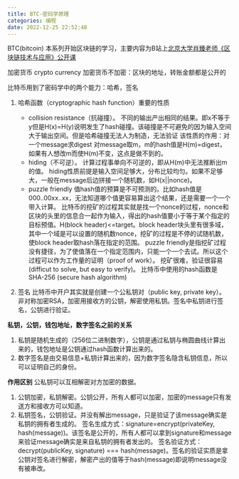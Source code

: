 ```yaml
---
title: BTC-密码学原理
categories: 编程
date: 2022-12-25 22:52:48
---
```

BTC(bitcoin)
本系列开始区块链的学习，主要内容为B站上[北京大学肖臻老师《区块链技术与应用》公开课](https://www.bilibili.com/video/BV1Vt411X7JF?p=1&vd_source=22653c02dfbe0c9c7bb4a200eb87fe4e)

加密货币 crypto currency
加密货币不加密：区块的地址，转账金额都是公开的

比特币用到了密码学中的两个能力：哈希，签名

1. 哈希函数（cryptographic hash function）重要的性质
   - collision resistance（抗碰撞）。
   不同的输出产出相同的结果。即x不等于y但是H(x)=H(y)说明发生了hash碰撞。该碰撞是不可避免的因为输入空间大于输出空间。但是哈希碰撞无法人为制造，无法验证
   该性质的作用：对一个message求digest
   对message取m，m的hash值是H(m)=digest，如果有人想改m而使H(m)不变，这点是做不到的。
   - hiding（不可逆）。
   计算过程事单向不可逆的，即从H(m)中无法推断出m的值。
   hiding性质前提是输入空间足够大，分布比较均匀。如果不足够大，一般在message后边拼接一个随机数，如H(x||nonce)。
   - puzzle friendly 值hash值的预算是不可预测的。比如hash值是000..00xx..xx，无法知道哪个值更容易算出这个结果，还是需要一个一个带入计算。
   比特币的挖矿的过程其实就是找一个nonce的过程，nonce和区块的头里的信息合一起作为输入，得出的hash值要小于等于某个指定的目标预值。H(block header)<=target。block header块头里有很多域，其中一个域是可以设置的随机数nonce，挖矿的过程是不停的试随机数，使block header取hash落在指定的范围。
   puzzle friendly是指挖矿过程没有捷径，为了使值落在一个指定范围内，只能一个一个去试。所以这个过程可以作为工作量的证明（proof of work）。
   挖矿很难，验证很容易(difficut to solve, but easy to verify)。
   比特币中使用的hash函数是SHA-256 (secure hash algorithm)

2. 签名
比特币中开户其实就是创建一个公私钥对（public key, private key）。非对称加密RSA，加密用接收方的公钥，解密使用私钥。签名中私钥进行签名，公钥进行验证。

**私钥，公钥，钱包地址，数字签名之前的关系**
1. 私钥是随机生成的（256位二进制数字），公钥是通过私钥与椭圆曲线计算出来的，钱包地址是公钥通过hash函数计算出来的。
2. 数字签名是由交易信息+私钥计算出来的，因为数字签名隐含私钥信息，所以可以证明自己的身份。

**作用区别**
公私钥可以互相解密对方加密的数据。
1. 公钥加密，私钥解密。公钥公开，所有人都可以加密，加密的message只有发送方和接收方可以知道。
2. 私钥签名，公钥验证。并没有解出message，只是验证了该message确实是私钥的拥有者生成的。
   签名生成方式：signature=encrypt(privateKey, hash(message))。该签名是公开的，所有人都可以拿到signature和message来验证message确实是来自私钥的拥有者发出的。
   签名验证方式：decrypt(publicKey, signature) === hash(message)。签名的验证实质是拿公钥对签名进行解密，解密产出的值等于hash(message)即说明message没有被串改。



